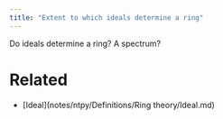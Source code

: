 ```yaml
---
title: "Extent to which ideals determine a ring"
---
```


      

Do ideals determine a ring? A spectrum?

# Related
- [Ideal](notes/ntpy/Definitions/Ring theory/Ideal.md)